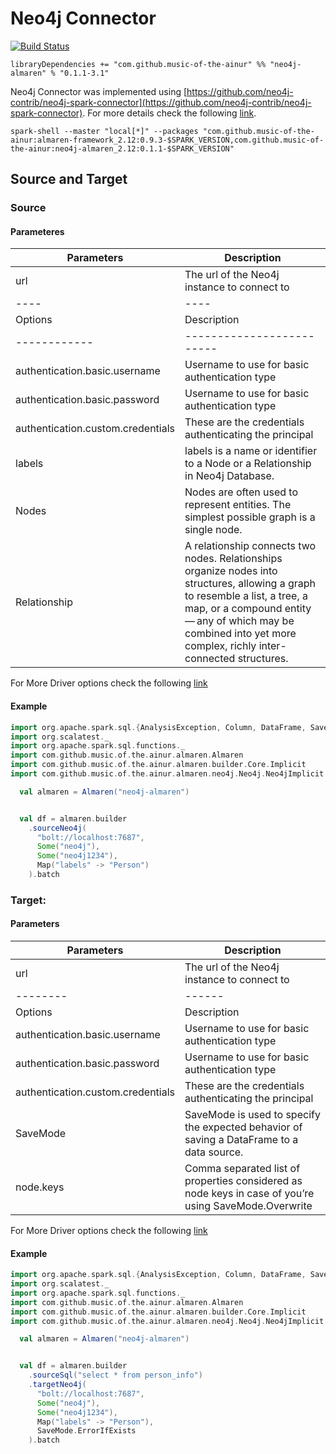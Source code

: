 # Neo4j Connector

[![Build Status](https://travis-ci.com/modakanalytics/neo4j.almaren.svg?branch=master)](https://travis-ci.com/modakanalytics/neo4j.almaren)

```
libraryDependencies += "com.github.music-of-the-ainur" %% "neo4j-almaren" % "0.1.1-3.1"
```

Neo4j Connector was implemented using [https://github.com/neo4j-contrib/neo4j-spark-connector](https://github.com/neo4j-contrib/neo4j-spark-connector).
For more details check the following [link](https://github.com/neo4j-contrib/neo4j-spark-connector).

```
spark-shell --master "local[*]" --packages "com.github.music-of-the-ainur:almaren-framework_2.12:0.9.3-$SPARK_VERSION,com.github.music-of-the-ainur:neo4j-almaren_2.12:0.1.1-$SPARK_VERSION"
```

## Source and Target

### Source 
#### Parameteres


| Parameters | Description|
|-----------------|--------------------|
|  url  | The url of the Neo4j instance to connect to  |
|----|----|
| Options | Description             |
|------------|-------------------------|
| authentication.basic.username     | Username to use for basic authentication type    |
|  authentication.basic.password  |Username to use for basic authentication type|
|authentication.custom.credentials|These are the credentials authenticating the principal|
| labels |  labels is a name or identifier to a Node or a Relationship in Neo4j Database. |
|Nodes |  Nodes are often used to represent entities. The simplest possible graph is a single node.|
|Relationship|  A relationship connects two nodes. Relationships organize nodes into structures, allowing a graph to resemble a list, a tree, a map, or a compound entity — any of which may be combined into yet more complex, richly inter-connected structures.|

For More Driver options check the following [link](https://neo4j.com/developer/spark/configuration/)

#### Example


```scala
import org.apache.spark.sql.{AnalysisException, Column, DataFrame, SaveMode, SparkSession}
import org.scalatest._
import org.apache.spark.sql.functions._
import com.github.music.of.the.ainur.almaren.Almaren
import com.github.music.of.the.ainur.almaren.builder.Core.Implicit
import com.github.music.of.the.ainur.almaren.neo4j.Neo4j.Neo4jImplicit

  val almaren = Almaren("neo4j-almaren")


  val df = almaren.builder
    .sourceNeo4j(
      "bolt://localhost:7687",
      Some("neo4j"),
      Some("neo4j1234"),
      Map("labels" -> "Person")
    ).batch
```



### Target:
#### Parameters

| Parameters | Description|
|-----------------|--------------------|
|  url  | The url of the Neo4j instance to connect to  |
|--------|------|
| Options | Description      |
| authentication.basic.username      | Username to use for basic authentication type    |
|  authentication.basic.password |Username to use for basic authentication type|
|authentication.custom.credentials|These are the credentials authenticating the principal|
|SaveMode|SaveMode is used to specify the expected behavior of saving a DataFrame to a data source.|
|node.keys|Comma separated list of properties considered as node keys in case of you’re using SaveMode.Overwrite|


For More Driver options check the following [link](https://neo4j.com/developer/spark/configuration/)

#### Example

```scala
import org.apache.spark.sql.{AnalysisException, Column, DataFrame, SaveMode, SparkSession}
import org.scalatest._
import org.apache.spark.sql.functions._
import com.github.music.of.the.ainur.almaren.Almaren
import com.github.music.of.the.ainur.almaren.builder.Core.Implicit
import com.github.music.of.the.ainur.almaren.neo4j.Neo4j.Neo4jImplicit

  val almaren = Almaren("neo4j-almaren")


  val df = almaren.builder
    .sourceSql("select * from person_info")
    .targetNeo4j(
      "bolt://localhost:7687",
      Some("neo4j"),
      Some("neo4j1234"),
      Map("labels" -> "Person"),
      SaveMode.ErrorIfExists
    ).batch

